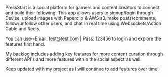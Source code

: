 
PressStart is a social platform for gamers and content creators to connect and build their following. This app allows users to signup/login through Devise, upload images with Paperclip & AWS s3, make posts/comments, follow/unfollow other users, and chat in real time using Websockets/Action Cable and Redis.



You can use--Email: test@test.com | Pass: 123456 to login and explore the features first hand. 

My backlog includes adding key features for more content curation through different API's and more features within the social aspect as well.

Keep updated with my project as I will continue to add features over time!
